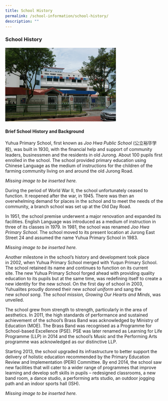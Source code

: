 ```yaml
---
title: School History
permalink: /school-information/school-history/
description: ""
---
```

### School History

<img src="/images/hist1.png" 
     style="width:70%">

#### Brief School History and Background

Yuhua Primary School, first known as _Joo Hwa Public School_ (公立裕华学校), was built in 1930, with the financial help and support of community leaders, businessmen and the residents in old Jurong. About 100 pupils first enrolled in the school. The school provided primary education using Chinese Language as the medium of instructions for the children of the farming community living on and around the old Jurong Road.

*Missing image to be inserted here.*

During the period of World War II, the school unfortunately ceased to function. It reopened after the war, in 1945. There was then an overwhelming demand for places in the school and to meet the needs of the community, a branch school was set up at the Old Day Road.

In 1951, the school premise underwent a major renovation and expanded its facilities. English Language was introduced as a medium of instruction in three of its classes in 1979. In 1981, the school was renamed _Joo Hwa Primary School_. The school moved to its present location at Jurong East Street 24 and assumed the name Yuhua Primary School in 1983.

*Missing image to be inserted here.*

Another milestone in the school’s history and development took place in 2002, when Yuhua Primary School merged with Yuqun Primary School. The school retained its name and continues to function on its current site. The new Yuhua Primary School forged ahead with providing quality education to its pupils but at the same time, was redefining itself to create a new identity for the new school. On the first day of school in 2003, Yuhualites proudly donned their new _school uniform_ and sang the new _school song_. The _school mission, Growing Our Hearts and Minds_, was unveiled.

The school grew from strength to strength, particularly in the area of aesthetics. In 2011, the high standards of performance and sustained achievement of the school’s Brass Band was acknowledged by Ministry of Education (MOE). The Brass Band was recognised as a Programme for School-based Excellence (PSE). PSE was later renamed as Learning for Life Programme (LLP) in 2014 and the school’s Music and the Performing Arts programme was acknowledged as our distinctive LLP.

Starting 2013, the school upgraded its infrastructure to better support the delivery of holistic education recommended by the Primary Education Review and Implementation (PERI) Committee. By end 2014, the school saw new facilities that will cater to a wider range of programmes that improve learning and develop soft skills in pupils – redesigned classrooms, a new band room, a dance studio, a performing arts studio, an outdoor jogging path and an indoor sports hall (ISH).

*Missing image to be inserted here.*